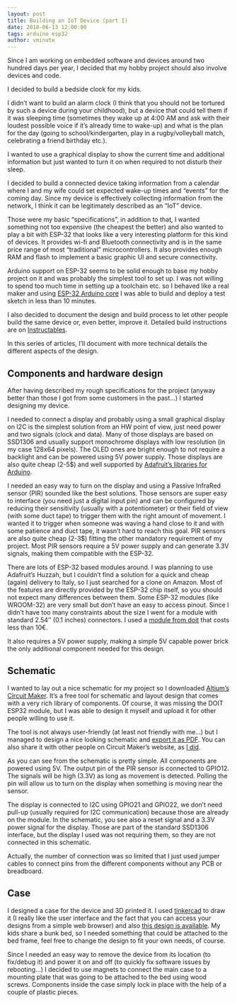 ```yaml
---
layout: post
title: Building an IoT Device (part I)
date: 2018-06-13 12:00:00
tags: arduino esp32
author: vminute
---
```

<amp-img src="{{ site.baseurl }}assets/images/blog/2018-06-13-picture.jpg" width="644" height="431" layout="responsive" alt="" class="mb3"></amp-img>

Since I am working on embedded software and devices around two hundred days per year, I decided that my hobby project should also involve devices and code.

I decided to build a bedside clock for my kids. 

I didn’t want to build an alarm clock (I think that you should not be tortured by such a device during your childhood), but a device that could tell them if it was sleeping time (sometimes they wake up at 4:00 AM and ask with their loudest possible voice if it’s already time to wake-up) and what is the plan for the day (going to school/kindergarten, play in a rugby/volleyball match, celebrating a friend birthday etc.). 

I wanted to use a graphical display to show the current time and additional information but just wanted to turn it on when required to not disturb their sleep.

I decided to build a connected device taking information from a calendar where I and my wife could set expected wake-up times and “events” for the coming day. Since my device is effectively collecting information from the network, I think it can be legitimately described as an “IoT” device. 

Those were my basic “specifications”, in addition to that, I wanted something not too expensive (the cheapest the better) and also wanted to play a bit with ESP-32 that looks like a very interesting platform for this kind of devices. It provides wi-fi and Bluetooth connectivity and is in the same price range of most “traditional” microcontrollers. It also provides enough RAM and flash to implement a basic graphic UI and secure connectivity.

Arduino support on ESP-32 seems to be solid enough to base my hobby project on it and was probably the simplest tool to set up. I was not willing to spend too much time in setting up a toolchain etc. so I behaved like a real maker and using <a href="https://github.com/espressif/arduino-esp32">ESP-32 Arduino core</a> I was able to build and deploy a test sketch in less than 10 minutes.

I also decided to document the design and build process to let other people build the same device or, even better, improve it. 
Detailed build instructions are on <a href="https://www.instructables.com/id/Connected-Bedside-Clock-for-Kids/">Instructables</a>.

In this series of articles, I’ll document with more technical details the different aspects of the design. 

## Components and hardware design

After having described my rough specifications for the project (anyway better than those I got from some customers in the past…) I started designing my device.

I needed to connect a display and probably using a small graphical display on I2C is the simplest solution from an HW point of view, just need power and two signals (clock and data). Many of those displays are based on SSD1306 and usually support monochrome displays with low resolution (in my case 128x64 pixels). The OLED ones are bright enough to not require a backlight and can be powered using 5V power supply.
Those displays are also quite cheap (2-5$) and well supported by <a href="https://learn.adafruit.com/adafruit-all-about-arduino-libraries-install-use/arduino-libraries">Adafruit’s libraries for Arduino</a>.

<amp-img src="{{ site.baseurl }}assets/images/blog/2018-06-13-display.jpg" width="644" height="484" layout="responsive" alt="" class="mb3"></amp-img>

I needed an easy way to turn on the display and using a Passive InfraRed sensor (PIR) sounded like the best solutions. Those sensors are super easy to interface (you need just a digital input pin) and can be configured by reducing their sensitivity (usually with a potentiometer) or their field of view (with some duct tape) to trigger them with the right amount of movement. I wanted it to trigger when someone was waving a hand close to it and with some patience and duct tape, it wasn’t hard to reach this goal. PIR sensors are also quite cheap (2-3$) fitting the other mandatory requirement of my project. Most PIR sensors require a 5V power supply and can generate 3.3V signals, making them compatible with the ESP-32.

<amp-img src="{{ site.baseurl }}assets/images/blog/2018-06-13-pir.jpg" width="644" height="484" layout="responsive" alt="" class="mb3"></amp-img>

There are lots of ESP-32 based modules around. I was planning to use Adafruit’s Huzzah, but I couldn’t find a solution for a quick and cheap (again) delivery to Italy, so I just searched for a clone on Amazon. Most of the features are directly provided by the ESP-32 chip itself, so you should not expect many differences between them. Some ESP-32 modules (like WROOM-32) are very small but don’t have an easy to access pinout. Since I didn’t have too many constraints about the size I went for a module with standard 2.54’’ (0.1 inches) connectors. I used a <a href="https://github.com/playelek/pinout-doit-32devkitv1">module from doit</a> that costs less than 10€.

<amp-img src="{{ site.baseurl }}assets/images/blog/2018-06-13-module.jpg" width="644" height="484" layout="responsive" alt="" class="mb3"></amp-img>

It also requires a 5V power supply, making a simple 5V capable power brick the only additional component needed for this design.

## Schematic

I wanted to lay out a nice schematic for my project so I downloaded <a href="https://www.altium.com/circuitmaker/overview">Altium’s Circuit Maker</a>. It’s a free tool for schematic and layout design that comes with a very rich library of components. Of course, it was missing the DOIT ESP32 module, but I was able to design it myself and upload it for other people willing to use it.

The tool is not always user-friendly (at least not friendly with me…) but I managed to design a nice looking schematic and <a href="https://github.com/VMinute/KidsClock/blob/master/Documentation/Connected%20Clock%20for%20Kids.PDF">export it as PDF</a>. 
You can also share it with other people on Circuit Maker’s website, as <a href="https://workspace.circuitmaker.com/Projects/Details/Valter-Minute/Connected-Alarm-Clock-for-Kids">I did</a>.

<amp-img src="{{ site.baseurl }}assets/images/blog/2018-06-13-schematic.png" width="998" height="772" layout="responsive" alt="" class="mb3"></amp-img>

As you can see from the schematic is pretty simple. All components are powered using 5V. The output pin of the PIR sensor is connected to GPIO12. The signals will be high (3.3V) as long as movement is detected. Polling the pin will allow us to turn on the display when something is moving near the sensor.

The display is connected to I2C using GPIO21 and GPIO22, we don’t need pull-up (usually required for I2C communication) because those are already on the module. In the schematic, you see also a reset signal and a 3.3V power signal for the display. Those are part of the standard SSD1306 interface, but the display I used was not requiring them, so they are not connected in this schematic.

Actually, the number of connection was so limited that I just used jumper cables to connect pins from the different components without any PCB or breadboard.

## Case

<amp-img src="{{ site.baseurl }}assets/images/blog/2018-06-13-3dcase.png" width="644" height="430" layout="responsive" alt="" class="mb3"></amp-img>

I designed a case for the device and 3D printed it. I used <a href="https://www.tinkercad.com/">tinkercad</a> to draw it (I really like the user interface and the fact that you can access your designs from a simple web browser) and also <a href="https://www.tinkercad.com/things/jcxc8QNp8hI-connected-alarm-clock-for-kids#/">this design is available</a>. 
My kids share a bunk bed, so I needed something that could be attached to the bed frame, feel free to change the design to fit your own needs, of course.

Since I needed an easy way to remove the device from its location (to fix/debug it) and power it on and off (to quickly fix software issues by rebooting…) I decided to use magnets to connect the main case to a mounting plate that was going to be attached to the bed using wood screws.
Components inside the case simply lock in place with the help of a couple of plastic pieces.
